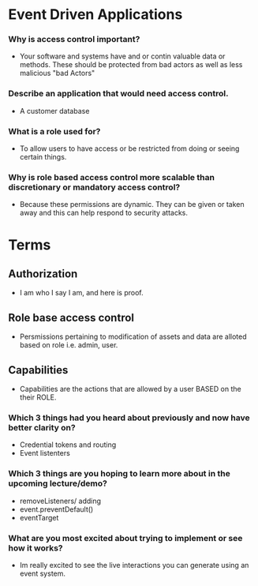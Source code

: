 # Event Driven Applications

### Why is access control important?
- Your software and systems have and or contin valuable data or methods. These should be protected from bad actors as well as less malicious "bad Actors"

### Describe an application that would need access control.
- A customer database

### What is a role used for?
- To allow users to have access or be restricted from doing or seeing certain things.

### Why is role based access control more scalable than discretionary or mandatory access control?
- Because these permissions are dynamic. They can be given or taken away and this can help respond to security attacks.


# Terms

## Authorization
- I am who I say I am, and here is proof.

## Role base access control
- Persmissions pertaining to modification of assets and data are alloted based on role i.e. admin, user.

## Capabilities
- Capabilities are the actions that are allowed by a user BASED on the their ROLE.




### Which 3 things had you heard about previously and now have better clarity on?
- Credential tokens and routing
- Event listenters

### Which 3 things are you hoping to learn more about in the upcoming lecture/demo?
- removeListeners/ adding
- event.preventDefault()
- eventTarget

### What are you most excited about trying to implement or see how it works?
- Im really excited to see the live interactions you can generate using an event system.

